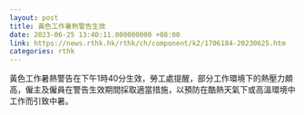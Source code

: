 ```yaml
---
layout: post
title: 黃色工作暑熱警告生效
date: 2023-06-25 13:40:11.000000000 +08:00
link: https://news.rthk.hk/rthk/ch/component/k2/1706184-20230625.htm
categories: rthk
---
```


黃色工作暑熱警告在下午1時40分生效，勞工處提醒，部分工作環境下的熱壓力頗高，僱主及僱員在警告生效期間採取適當措施，以預防在酷熱天氣下或高溫環境中工作而引致中暑。
